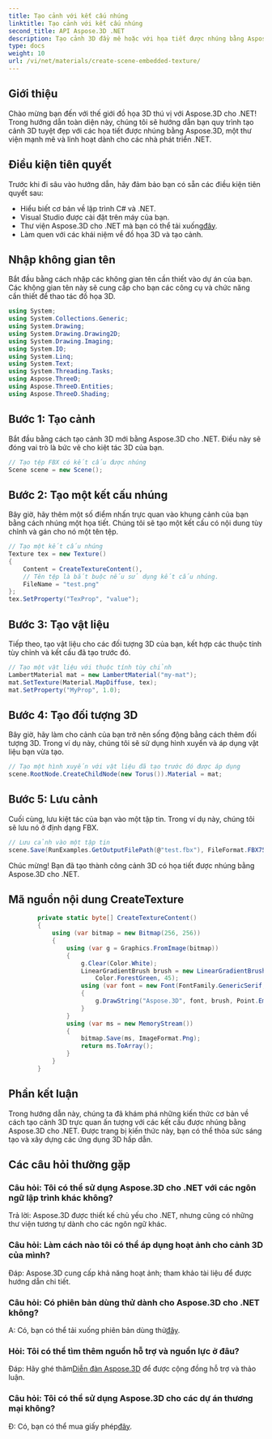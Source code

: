 ```yaml
---
title: Tạo cảnh với kết cấu nhúng
linktitle: Tạo cảnh với kết cấu nhúng
second_title: API Aspose.3D .NET
description: Tạo cảnh 3D đầy mê hoặc với họa tiết được nhúng bằng Aspose.3D cho .NET. Hãy làm theo hướng dẫn từng bước của chúng tôi để có kết quả tuyệt vời.
type: docs
weight: 10
url: /vi/net/materials/create-scene-embedded-texture/
---
```

## Giới thiệu
Chào mừng bạn đến với thế giới đồ họa 3D thú vị với Aspose.3D cho .NET! Trong hướng dẫn toàn diện này, chúng tôi sẽ hướng dẫn bạn quy trình tạo cảnh 3D tuyệt đẹp với các họa tiết được nhúng bằng Aspose.3D, một thư viện mạnh mẽ và linh hoạt dành cho các nhà phát triển .NET.
## Điều kiện tiên quyết
Trước khi đi sâu vào hướng dẫn, hãy đảm bảo bạn có sẵn các điều kiện tiên quyết sau:
- Hiểu biết cơ bản về lập trình C# và .NET.
- Visual Studio được cài đặt trên máy của bạn.
-  Thư viện Aspose.3D cho .NET mà bạn có thể tải xuống[đây](https://releases.aspose.com/3d/net/).
- Làm quen với các khái niệm về đồ họa 3D và tạo cảnh.
## Nhập không gian tên
Bắt đầu bằng cách nhập các không gian tên cần thiết vào dự án của bạn. Các không gian tên này sẽ cung cấp cho bạn các công cụ và chức năng cần thiết để thao tác đồ họa 3D.
```csharp
using System;
using System.Collections.Generic;
using System.Drawing;
using System.Drawing.Drawing2D;
using System.Drawing.Imaging;
using System.IO;
using System.Linq;
using System.Text;
using System.Threading.Tasks;
using Aspose.ThreeD;
using Aspose.ThreeD.Entities;
using Aspose.ThreeD.Shading;
```
## Bước 1: Tạo cảnh
Bắt đầu bằng cách tạo cảnh 3D mới bằng Aspose.3D cho .NET. Điều này sẽ đóng vai trò là bức vẽ cho kiệt tác 3D của bạn.
```csharp
// Tạo tệp FBX có kết cấu được nhúng
Scene scene = new Scene();
```
## Bước 2: Tạo một kết cấu nhúng
Bây giờ, hãy thêm một số điểm nhấn trực quan vào khung cảnh của bạn bằng cách nhúng một họa tiết. Chúng tôi sẽ tạo một kết cấu có nội dung tùy chỉnh và gán cho nó một tên tệp.
```csharp
// Tạo một kết cấu nhúng
Texture tex = new Texture()
{
    Content = CreateTextureContent(),
    // Tên tệp là bắt buộc nếu sử dụng kết cấu nhúng.
    FileName = "test.png"
};
tex.SetProperty("TexProp", "value");
```
## Bước 3: Tạo vật liệu
Tiếp theo, tạo vật liệu cho các đối tượng 3D của bạn, kết hợp các thuộc tính tùy chỉnh và kết cấu đã tạo trước đó.
```csharp
// Tạo một vật liệu với thuộc tính tùy chỉnh
LambertMaterial mat = new LambertMaterial("my-mat");
mat.SetTexture(Material.MapDiffuse, tex);
mat.SetProperty("MyProp", 1.0);
```
## Bước 4: Tạo đối tượng 3D
Bây giờ, hãy làm cho cảnh của bạn trở nên sống động bằng cách thêm đối tượng 3D. Trong ví dụ này, chúng tôi sẽ sử dụng hình xuyến và áp dụng vật liệu bạn vừa tạo.
```csharp
// Tạo một hình xuyến với vật liệu đã tạo trước đó được áp dụng
scene.RootNode.CreateChildNode(new Torus()).Material = mat;
```
## Bước 5: Lưu cảnh
Cuối cùng, lưu kiệt tác của bạn vào một tập tin. Trong ví dụ này, chúng tôi sẽ lưu nó ở định dạng FBX.
```csharp
// Lưu cảnh vào một tập tin
scene.Save(RunExamples.GetOutputFilePath(@"test.fbx"), FileFormat.FBX7500ASCII);
```
Chúc mừng! Bạn đã tạo thành công cảnh 3D có họa tiết được nhúng bằng Aspose.3D cho .NET.
## Mã nguồn nội dung CreateTexture
```csharp
        private static byte[] CreateTextureContent()
        {
            using (var bitmap = new Bitmap(256, 256))
            {
                using (var g = Graphics.FromImage(bitmap))
                {
                    g.Clear(Color.White);
                    LinearGradientBrush brush = new LinearGradientBrush(new Rectangle(0, 0, 128, 128), Color.Moccasin,
                        Color.ForestGreen, 45);
                    using (var font = new Font(FontFamily.GenericSerif, 40))
                    {
                        g.DrawString("Aspose.3D", font, brush, Point.Empty);
                    }
                }
                using (var ms = new MemoryStream())
                {
                    bitmap.Save(ms, ImageFormat.Png);
                    return ms.ToArray();
                }
            }
        }
```
## Phần kết luận
Trong hướng dẫn này, chúng ta đã khám phá những kiến thức cơ bản về cách tạo cảnh 3D trực quan ấn tượng với các kết cấu được nhúng bằng Aspose.3D cho .NET. Được trang bị kiến thức này, bạn có thể thỏa sức sáng tạo và xây dựng các ứng dụng 3D hấp dẫn.

## Các câu hỏi thường gặp

### Câu hỏi: Tôi có thể sử dụng Aspose.3D cho .NET với các ngôn ngữ lập trình khác không?
Trả lời: Aspose.3D được thiết kế chủ yếu cho .NET, nhưng cũng có những thư viện tương tự dành cho các ngôn ngữ khác.
### Câu hỏi: Làm cách nào tôi có thể áp dụng hoạt ảnh cho cảnh 3D của mình?
Đáp: Aspose.3D cung cấp khả năng hoạt ảnh; tham khảo tài liệu để được hướng dẫn chi tiết.
### Câu hỏi: Có phiên bản dùng thử dành cho Aspose.3D cho .NET không?
 A: Có, bạn có thể tải xuống phiên bản dùng thử[đây](https://releases.aspose.com/).
### Hỏi: Tôi có thể tìm thêm nguồn hỗ trợ và nguồn lực ở đâu?
 Đáp: Hãy ghé thăm[Diễn đàn Aspose.3D](https://forum.aspose.com/c/3d/18) để được cộng đồng hỗ trợ và thảo luận.
### Câu hỏi: Tôi có thể sử dụng Aspose.3D cho các dự án thương mại không?
 Đ: Có, bạn có thể mua giấy phép[đây](https://purchase.aspose.com/buy).